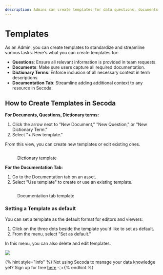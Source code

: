 ```yaml
---
description: Admins can create templates for data questions, documents and dictionary terms
---
```


# Templates

As an Admin, you can create templates to standardize and streamline various tasks. Here's what you can create templates for:

* **Questions**: Ensure all relevant information is provided in team requests.
* **Documents**: Make sure users capture all required documentation.
* **Dictionary Terms**: Enforce inclusion of all necessary context in term descriptions.
* **Documentation Tab**: Streamline adding additional context to any resource in Secoda.

## How to Create Templates in Secoda

**For Documents, Questions, Dictionary terms:**

1. Click the arrow next to "New Document," "New Question," or "New Dictionary Term."
2. Select "+ New template."

From this view, you can create new templates or edit existing ones.

<figure><img src="../../.gitbook/assets/Screenshot 2024-07-02 at 4.29.55 PM.png" alt=""><figcaption><p>Dictionary template</p></figcaption></figure>

**For the Documentation Tab:**

1. Go to the Documentation tab on an asset.
2. Select "Use template" to create or use an existing template.

<figure><img src="../../.gitbook/assets/Screenshot 2024-07-29 at 4.47.41 PM.png" alt=""><figcaption><p>Documentation tab template</p></figcaption></figure>

### Setting a Template as default

You can set a template as the default format for editors and viewers:

1. Click on the three dots beside the template you'd like to set as default.
2. From the menu, select "Set as default."

In this menu, you can also delete and edit templates.

&#x20;![](<../../.gitbook/assets/Screenshot 2024-02-28 at 3.04.45 PM.png>)

{% hint style="info" %}
Not using Secoda to manage your data knowledge yet? Sign up for free [here](https://app.secoda.co) 👈
{% endhint %}
